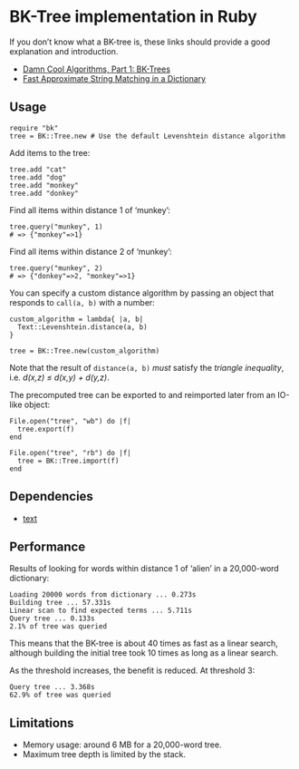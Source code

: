 # BK-Tree implementation in Ruby

If you don’t know what a BK-tree is, these links should provide a good explanation and introduction.

* [Damn Cool Algorithms, Part 1: BK-Trees](http://blog.notdot.net/2007/4/Damn-Cool-Algorithms-Part-1-BK-Trees)
* [Fast Approximate String Matching in a Dictionary](http://citeseerx.ist.psu.edu/viewdoc/summary?doi=10.1.1.21.3317)

## Usage

    require "bk"
    tree = BK::Tree.new # Use the default Levenshtein distance algorithm

Add items to the tree:

    tree.add "cat"
    tree.add "dog"
    tree.add "monkey"
    tree.add "donkey"

Find all items within distance 1 of ‘munkey’:

    tree.query("munkey", 1)
    # => {"monkey"=>1} 

Find all items within distance 2 of ‘munkey’:

    tree.query("munkey", 2)
    # => {"donkey"=>2, "monkey"=>1}

You can specify a custom distance algorithm by passing an object that responds
to `call(a, b)` with a number:

    custom_algorithm = lambda{ |a, b|
      Text::Levenshtein.distance(a, b)
    }

    tree = BK::Tree.new(custom_algorithm)

Note that the result of `distance(a, b)` *must* satisfy the
_triangle inequality_, i.e. _d(x,z) ≤ d(x,y) + d(y,z)_.

The precomputed tree can be exported to and reimported later from an IO-like object:

    File.open("tree", "wb") do |f|
      tree.export(f)
    end

    File.open("tree", "rb") do |f|
      tree = BK::Tree.import(f)
    end

## Dependencies

* [text](http://rubygems.org/gems/text)

## Performance

Results of looking for words within distance 1 of ‘alien’ in a 20,000-word dictionary:

    Loading 20000 words from dictionary ... 0.273s
    Building tree ... 57.331s
    Linear scan to find expected terms ... 5.711s
    Query tree ... 0.133s
    2.1% of tree was queried

This means that the BK-tree is about 40 times as fast as a linear search,
although building the initial tree took 10 times as long as a linear search.

As the threshold increases, the benefit is reduced. At threshold 3:

    Query tree ... 3.368s
    62.9% of tree was queried

## Limitations

* Memory usage: around 6 MB for a 20,000-word tree.
* Maximum tree depth is limited by the stack.
